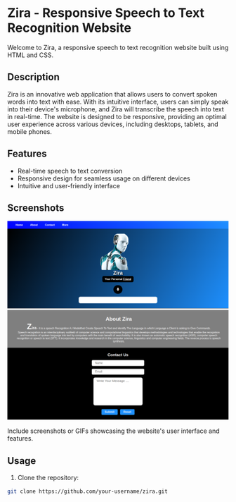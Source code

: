 # Zira - Responsive Speech to Text Recognition Website

Welcome to Zira, a responsive speech to text recognition website built using HTML and CSS.

## Description

Zira is an innovative web application that allows users to convert spoken words into text with ease. With its intuitive interface, users can simply speak into their device's microphone, and Zira will transcribe the speech into text in real-time. The website is designed to be responsive, providing an optimal user experience across various devices, including desktops, tablets, and mobile phones.

## Features

- Real-time speech to text conversion
- Responsive design for seamless usage on different devices
- Intuitive and user-friendly interface

## Screenshots
![Header of Zira](header.png)
![About-contact Section of Zira](about-contact.png)

Include screenshots or GIFs showcasing the website's user interface and features.

## Usage

1. Clone the repository:

```bash
git clone https://github.com/your-username/zira.git
